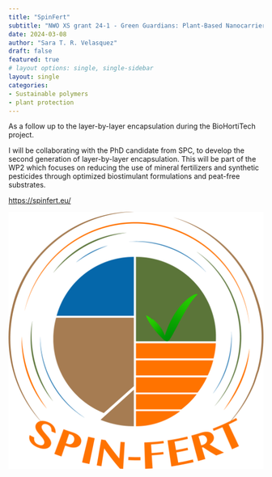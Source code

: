 ```yaml
---
title: "SpinFert"
subtitle: "NWO XS grant 24-1 - Green Guardians: Plant-Based Nanocarriers for Toxic-Free Plant Protection"
date: 2024-03-08
author: "Sara T. R. Velasquez"
draft: false
featured: true
# layout options: single, single-sidebar
layout: single
categories:
- Sustainable polymers
- plant protection
---
```


As a follow up to the layer-by-layer encapsulation during the BioHortiTech project. 

I will be collaborating with the PhD candidate from SPC, to develop the second generation of layer-by-layer encapsulation. This will be part of the WP2 which focuses on reducing the use of mineral fertilizers and synthetic pesticides through optimized biostimulant formulations and peat-free substrates. 

https://spinfert.eu/ 

![](featured.jpg)